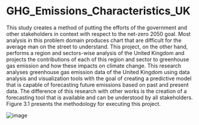 # GHG_Emissions_Characteristics_UK
This study creates a method of putting the efforts of the government and other stakeholders in context with respect to the net-zero 2050 goal. Most analysis in this problem domain produces chart that are difficult for the average man on the street to understand. This project, on the other hand, performs a region and sectors-wise analysis of the United Kingdom and projects the contributions of each of this region and sector to greenhouse gas emission and how these impacts on climate change. This research analyses greenhouse gas emission data of the United Kingdom using data analysis and visualization tools with the goal of creating a predictive model that is capable of forecasting future emissions based on past and present data. The difference of this research with other works is the creation of a forecasting tool that is available and can be understood by all stakeholders. Figure 3.1 presents the methodology for executing this project.

![image](https://github.com/chineduukeje/GHG_Emissions_Characteristics_UK/assets/5088206/bc8473d2-bd4e-4894-8687-8e952a0c6db2)
